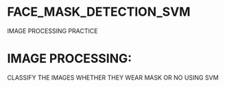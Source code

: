 # FACE_MASK_DETECTION_SVM
IMAGE PROCESSING PRACTICE 

# IMAGE PROCESSING:
CLASSIFY THE IMAGES WHETHER THEY WEAR MASK OR NO USING SVM
